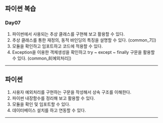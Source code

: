 ## 파이썬 복습
### Day07
1. 파이썬에서 사용되는 추상 클래스를 구현해 보고 활용할 수 있다.
2. 추상 클래스를 통한 재정의, 동적 바인딩의 특징을 설명할 수 있다. (common_7[])
3. 모듈을 확인하고 임포트하고 코드에 적용할 수 있다.
4. Exception을 이용한 객체생성을 확인하고 try ~ except ~ finally 구문을 활용할 수 있다. (common_8[예외처리])

--------
## 파이썬
1. 사용자 예외처리를 구현하는 구문을 작성해서 상속 구조를 이해한다.
2. 파이썬 내장함수를 정리해 보고 활용할 수 있다.
3. 모듈을 확인 및 임포트할 수 있다.
4. 데이터베이스 설치를 하고 연동할 수 있다.

-------